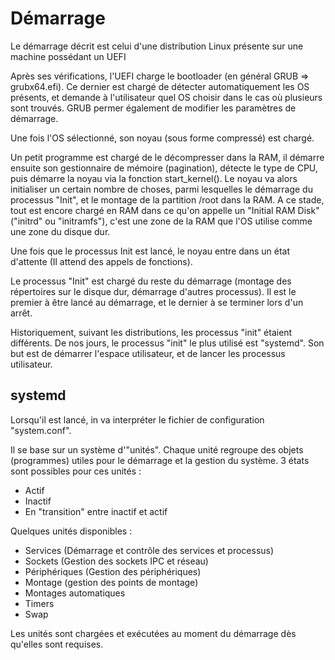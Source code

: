 # Démarrage

Le démarrage décrit est celui d'une distribution Linux présente sur une machine possédant un UEFI

Après ses vérifications, l'UEFI charge le bootloader (en général GRUB => grubx64.efi).
Ce dernier est chargé de détecter automatiquement les OS présents, et demande à l'utilisateur quel OS choisir dans le cas où plusieurs sont trouvés.
GRUB permer également de modifier les paramètres de démarrage.

Une fois l'OS sélectionné, son noyau (sous forme compressé) est chargé.

Un petit programme est chargé de le décompresser dans la RAM, il démarre ensuite son gestionnaire de mémoire (pagination), détecte le type de CPU, puis démarre la noyau via la fonction start_kernel().
Le noyau va alors initialiser un certain nombre de choses, parmi lesquelles le démarrage du processus "Init", et le montage de la partition /root dans la RAM.
A ce stade, tout est encore chargé en RAM dans ce qu'on appelle un "Initial RAM Disk" ("initrd" ou "initramfs"), c'est une zone de la RAM que l'OS utilise comme une zone du disque dur.

Une fois que le processus Init est lancé, le noyau entre dans un état d'attente (Il attend des appels de fonctions).

Le processus "Init" est chargé du reste du démarrage (montage des répertoires sur le disque dur, démarrage d'autres processus).
Il est le premier à être lancé au démarrage, et le dernier à se terminer lors d'un arrêt.

Historiquement, suivant les distributions, les processus "init" étaient différents.
De nos jours, le processus "init" le plus utilisé est "systemd".
Son but est de démarrer l'espace utilisateur, et de lancer les processus utilisateur.

## systemd
Lorsqu'il est lancé, in va interpréter le fichier de configuration "system.conf".

Il se base sur un système d'"unités".
Chaque unité regroupe des objets (programmes) utiles pour le démarrage et la gestion du système.
3 états sont possibles pour ces unités : 
- Actif
- Inactif
- En "transition" entre inactif et actif

Quelques unités disponibles :
- Services (Démarrage et contrôle des services et processus)
- Sockets (Gestion des sockets IPC et réseau)
- Périphériques (Gestion des périphériques)
- Montage (gestion des points de montage)
- Montages automatiques
- Timers
- Swap

Les unités sont chargées et exécutées au moment du démarrage dès qu'elles sont requises.


